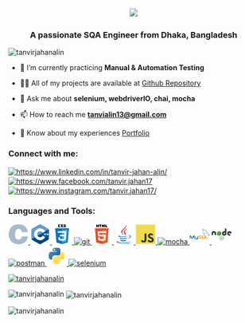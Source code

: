 

<h3 align="center"><img src="https://readme-typing-svg.demolab.com?font=Delius&weight=500&size=40&pause=1000&color=f68e5f&center=true&vCenter=true&width=700&lines=Hi+%F0%9F%91%8B%2C+I'm+Tanvir+Jahan+Alin;A+passionate+SQA+Engineer"><h3>

<h3 align="center">A passionate SQA Engineer from Dhaka, Bangladesh</h3>  
  
<p align="left"> <img src="https://komarev.com/ghpvc/?username=TanvirJahanAlin&label=Profile%20views&color=orange&style=flat" alt="tanvirjahanalin" /> </p>  
  
- 🌱 I’m currently practicing **Manual & Automation Testing**  
  
- 👨‍💻 All of my projects are available at [Github Repository](https://github.com/TanvirJahanAlin?tab=repositories)  
  
- 💬 Ask me about **selenium, webdriverIO, chai, mocha**  
  
- 📫 How to reach me **tanvialin13@gmail.com**  
  
- 📄 Know about my experiences [Portfolio](https://tanvirjahanalin.my.canva.site/)  

<h3 align="left">Connect with me:</h3>  
<p align="left">  
<a href="https://linkedin.com/in/tanvir-jahan-alin/" target="blank"><img align="center" src="https://raw.githubusercontent.com/rahuldkjain/github-profile-readme-generator/master/src/images/icons/Social/linked-in-alt.svg" alt="https://www.linkedin.com/in/tanvir-jahan-alin/" height="30" width="40" /></a>  
<a href="https://www.facebook.com/tanvir.jahan17" target="blank"><img align="center" src="https://raw.githubusercontent.com/rahuldkjain/github-profile-readme-generator/master/src/images/icons/Social/facebook.svg" alt="https://www.facebook.com/tanvir.jahan17" height="30" width="40" /></a>  
<a href="https://www.instagram.com/tanvir.jahan17/" target="blank"><img align="center" src="https://raw.githubusercontent.com/rahuldkjain/github-profile-readme-generator/master/src/images/icons/Social/instagram.svg" alt="https://www.instagram.com/tanvir.jahan17/" height="30" width="40" /></a>  
</p>  
  
<h3 align="left">Languages and Tools:</h3>  
<p align="left"> <a href="https://www.cprogramming.com/" target="_blank" rel="noreferrer"> <img src="https://raw.githubusercontent.com/devicons/devicon/master/icons/c/c-original.svg" alt="c" width="40" height="40"/> </a> <a href="https://www.w3schools.com/cpp/" target="_blank" rel="noreferrer"> <img src="https://raw.githubusercontent.com/devicons/devicon/master/icons/cplusplus/cplusplus-original.svg" alt="cplusplus" width="40" height="40"/> </a> <a href="https://www.w3schools.com/css/" target="_blank" rel="noreferrer"> <img src="https://raw.githubusercontent.com/devicons/devicon/master/icons/css3/css3-original-wordmark.svg" alt="css3" width="40" height="40"/> </a> <a href="https://git-scm.com/" target="_blank" rel="noreferrer"> <img src="https://www.vectorlogo.zone/logos/git-scm/git-scm-icon.svg" alt="git" width="40" height="40"/> </a> <a href="https://www.w3.org/html/" target="_blank" rel="noreferrer"> <img src="https://raw.githubusercontent.com/devicons/devicon/master/icons/html5/html5-original-wordmark.svg" alt="html5" width="40" height="40"/> </a> <a href="https://www.java.com" target="_blank" rel="noreferrer"> <img src="https://raw.githubusercontent.com/devicons/devicon/master/icons/java/java-original.svg" alt="java" width="40" height="40"/> </a> <a href="https://developer.mozilla.org/en-US/docs/Web/JavaScript" target="_blank" rel="noreferrer"> <img src="https://raw.githubusercontent.com/devicons/devicon/master/icons/javascript/javascript-original.svg" alt="javascript" width="40" height="40"/> </a> <a href="https://mochajs.org" target="_blank" rel="noreferrer"> <img src="https://www.vectorlogo.zone/logos/mochajs/mochajs-icon.svg" alt="mocha" width="40" height="40"/> </a> <a href="https://www.mysql.com/" target="_blank" rel="noreferrer"> <img src="https://raw.githubusercontent.com/devicons/devicon/master/icons/mysql/mysql-original-wordmark.svg" alt="mysql" width="40" height="40"/> </a> <a href="https://nodejs.org" target="_blank" rel="noreferrer"> <img src="https://raw.githubusercontent.com/devicons/devicon/master/icons/nodejs/nodejs-original-wordmark.svg" alt="nodejs" width="40" height="40"/> </a> <a href="https://postman.com" target="_blank" rel="noreferrer"> <img src="https://www.vectorlogo.zone/logos/getpostman/getpostman-icon.svg" alt="postman" width="40" height="40"/> </a> <a href="https://www.python.org" target="_blank" rel="noreferrer"> <img src="https://raw.githubusercontent.com/devicons/devicon/master/icons/python/python-original.svg" alt="python" width="40" height="40"/> </a> <a href="https://www.selenium.dev" target="_blank" rel="noreferrer"> <img src="https://raw.githubusercontent.com/detain/svg-logos/780f25886640cef088af994181646db2f6b1a3f8/svg/selenium-logo.svg" alt="selenium" width="40" height="40"/> </a> </p>  
  
<p align="left"> <a href="https://github.com/ryo-ma/github-profile-trophy"><img src="https://github-profile-trophy.vercel.app/?username=TanvirJahanAlin&theme=onedark" alt="tanvirjahanalin" /></a> </p>  

<p><img align="left" src="https://github-readme-stats.vercel.app/api/top-langs?username=tanvirjahanalin&show_icons=true&locale=en&layout=compact&bg_color=00000000&text_color=d7f9ff&title_color=f68e5f" alt="tanvirjahanalin" /></p>  
  
<p>&nbsp;<img align="center" src="https://github-readme-stats.vercel.app/api?username=tanvirjahanalin&show_icons=true&locale=en&bg_color=00000000&text_color=d7f9ff&title_color=f68e5f" alt="tanvirjahanalin" /></p>  
  
<p><img align="center" src="https://github-readme-streak-stats.herokuapp.com?user=TanvirJahanAlin&theme=dark" alt="tanvirjahanalin" /></p>
